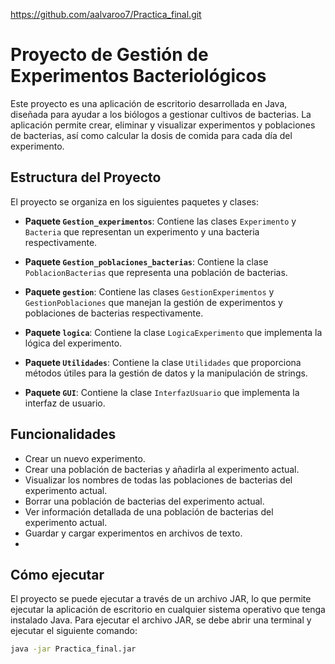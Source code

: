 
https://github.com/aalvaroo7/Practica_final.git

# Proyecto de Gestión de Experimentos Bacteriológicos

Este proyecto es una aplicación de escritorio desarrollada en Java, diseñada para ayudar a los biólogos a gestionar cultivos de bacterias. La aplicación permite crear, eliminar y visualizar experimentos y poblaciones de bacterias, así como calcular la dosis de comida para cada día del experimento.

## Estructura del Proyecto

El proyecto se organiza en los siguientes paquetes y clases:

- **Paquete `Gestion_experimentos`**: Contiene las clases `Experimento` y `Bacteria` que representan un experimento y una bacteria respectivamente.

- **Paquete `Gestion_poblaciones_bacterias`**: Contiene la clase `PoblacionBacterias` que representa una población de bacterias.

- **Paquete `gestion`**: Contiene las clases `GestionExperimentos` y `GestionPoblaciones` que manejan la gestión de experimentos y poblaciones de bacterias respectivamente.

- **Paquete `logica`**: Contiene la clase `LogicaExperimento` que implementa la lógica del experimento.

- **Paquete `Utilidades`**: Contiene la clase `Utilidades` que proporciona métodos útiles para la gestión de datos y la manipulación de strings.

- **Paquete `GUI`**: Contiene la clase `InterfazUsuario` que implementa la interfaz de usuario.

## Funcionalidades

- Crear un nuevo experimento.
- Crear una población de bacterias y añadirla al experimento actual.
- Visualizar los nombres de todas las poblaciones de bacterias del experimento actual.
- Borrar una población de bacterias del experimento actual.
- Ver información detallada de una población de bacterias del experimento actual.
- Guardar y cargar experimentos en archivos de texto.
- 
## Cómo ejecutar

El proyecto se puede ejecutar a través de un archivo JAR, lo que permite ejecutar la aplicación de escritorio en cualquier sistema operativo que tenga instalado Java. Para ejecutar el archivo JAR, se debe abrir una terminal y ejecutar el siguiente comando:

```bash
java -jar Practica_final.jar

